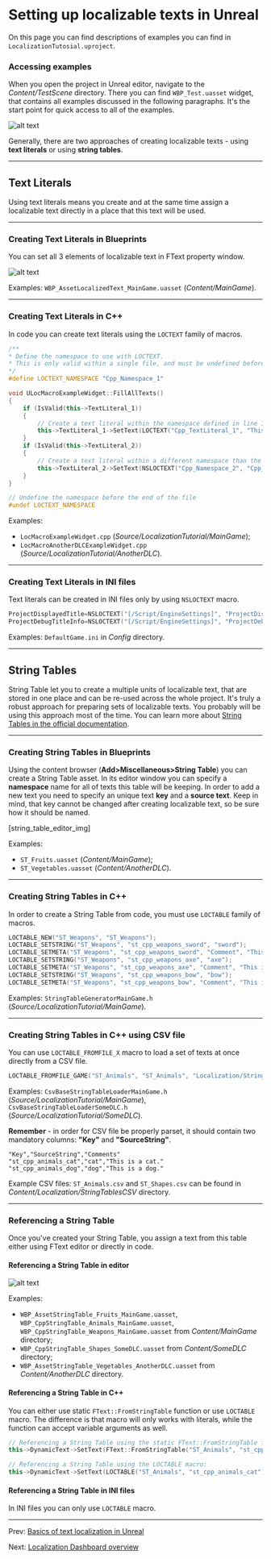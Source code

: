 # Setting up localizable texts in Unreal

On this page you can find descriptions of examples you can find in `LocalizationTutosial.uproject`.

### Accessing examples
When you open the project in Unreal editor, navigate to the *Content/TestScene* directory. There you can find `WBP_Test.uasset` widget, that contains all examples discussed in the following paragraphs. It's the start point for quick access to all of the examples.

![alt text](localization_tutorial_app.png "Localization Tutorial app in runtime")

Generally, there are two approaches of creating localizable texts - using **text literals** or using **string tables**.

---
## Text Literals
Using text literals means you create and at the same time assign a localizable text directly in a place that this text will be used.

---
### Creating Text Literals in Blueprints
You can set all 3 elements of localizable text in FText property window.

![alt text](creating_text_literal_editor.png "Creating text literal in asset")

Examples: `WBP_AssetLocalizedText_MainGame.uasset` (*Content/MainGame*).

---
### Creating Text Literals in C++
In code you can create text literals using the `LOCTEXT` family of macros.
```C++
/**
* Define the namespace to use with LOCTEXT.
* This is only valid within a single file, and must be undefined before the end of the file.
*/
#define LOCTEXT_NAMESPACE "Cpp_Namespace_1"

void ULocMacroExampleWidget::FillAllTexts()
{
	if (IsValid(this->TextLiteral_1))
	{
		// Create a text literal within the namespace defined in line 16:
		this->TextLiteral_1->SetText(LOCTEXT("Cpp_TextLiteral_1", "This is the first text literal created in code."));
	}
	if (IsValid(this->TextLiteral_2))
	{
		// Create a text literal within a different namespace than the one defined in line 16:
		this->TextLiteral_2->SetText(NSLOCTEXT("Cpp_Namespace_2", "Cpp_TextLiteral_2", "This is the second text literal created in code."));
	}
}

// Undefine the namespace before the end of the file
#undef LOCTEXT_NAMESPACE
```
Examples:
- `LocMacroExampleWidget.cpp` (*Source/LocalizationTutorial/MainGame*);
- `LocMacroAnotherDLCExampleWidget.cpp` (*Source/LocalizationTutorial/AnotherDLC*).

---
### Creating Text Literals in INI files
Text literals can be created in INI files only by using `NSLOCTEXT` macro.
```C++
ProjectDisplayedTitle=NSLOCTEXT("[/Script/EngineSettings]", "ProjectDisplayedTitle", "Localization System Tutorial")
ProjectDebugTitleInfo=NSLOCTEXT("[/Script/EngineSettings]", "ProjectDebugTitleInfo", "Localization System Tutorial - Debug")
```
Examples: `DefaultGame.ini` in *Config* directory.

---
## String Tables
String Table let you to create a multiple units of localizable text, that are stored in one place and can be re-used across the whole project. It's truly a robust approach for preparing sets of localizable texts. You probably will be using this approach most of the time. You can learn more about [String Tables in the official documentation](https://docs.unrealengine.com/4.27/en-US/ProductionPipelines/Localization/StringTables/).

---
### Creating String Tables in Blueprints
Using the content browser (**Add>Miscellaneous>String Table**) you can create a String Table asset. In its editor window you can specify a **namespace** name for all of texts this table will be keeping. In order to add a new text you need to specify an unique text **key** and a **source text**. Keep in mind, that key cannot be changed after creating localizable text, so be sure how it should be named.

[string_table_editor_img]

Examples:
- `ST_Fruits.uasset` (*Content/MainGame*);
- `ST_Vegetables.uasset` (*Content/AnotherDLC*).

---
### Creating String Tables in C++
In order to create a String Table from code, you must use `LOCTABLE` family of macros.

```C++
LOCTABLE_NEW("ST_Weapons", "ST_Weapons");
LOCTABLE_SETSTRING("ST_Weapons", "st_cpp_weapons_sword", "sword");
LOCTABLE_SETMETA("ST_Weapons", "st_cpp_weapons_sword", "Comment", "This is a comment about sword");
LOCTABLE_SETSTRING("ST_Weapons", "st_cpp_weapons_axe", "axe");
LOCTABLE_SETMETA("ST_Weapons", "st_cpp_weapons_axe", "Comment", "This is a comment about axe");
LOCTABLE_SETSTRING("ST_Weapons", "st_cpp_weapons_bow", "bow");
LOCTABLE_SETMETA("ST_Weapons", "st_cpp_weapons_bow", "Comment", "This is a comment about bow");
```

Examples: `StringTableGeneratorMainGame.h` (*Source/LocalizationTutorial/MainGame*).

---
### Creating String Tables in C++ using CSV file
You can use `LOCTABLE_FROMFILE_X` macro to load a set of texts at once directly from a CSV file. 
```C++
LOCTABLE_FROMFILE_GAME("ST_Animals", "ST_Animals", "Localization/StringTablesCSV/ST_Animals.csv");
```
Examples: `CsvBaseStringTableLoaderMainGame.h` (*Source/LocalizationTutorial/MainGame*), `CsvBaseStringTableLoaderSomeDLC.h` (*Source/LocalizationTutorial/SomeDLC*).

**Remember** - in order for CSV file be properly parset, it should contain two mandatory columns: **"Key"** and **"SourceString"**.
```
"Key","SourceString","Comments"
"st_cpp_animals_cat","cat","This is a cat."
"st_cpp_animals_dog","dog","This is a dog."
```
Example CSV files: `ST_Animals.csv` and `ST_Shapes.csv` can be found in *Content/Localization/StringTablesCSV* directory.

---
### Referencing a String Table
Once you've created your String Table, you assign a text from this table either using FText editor or directly in code.

#### Referencing a String Table in editor
![alt text](referencing_string_table_editor.png "Use Referenced Text options in FText property editor to selected text from desired String Table.")

Examples:
- `WBP_AssetStringTable_Fruits_MainGame.uasset`, `WBP_CppStringTable_Animals_MainGame.uasset`, `WBP_CppStringTable_Weapons_MainGame.uasset` from *Content/MainGame* directory;
- `WBP_CppStringTable_Shapes_SomeDLC.uasset` from *Content/SomeDLC* directory;
- `WBP_AssetStringTable_Vegetables_AnotherDLC.uasset` from *Content/AnotherDLC* directory.

#### Referencing a String Table in C++
You can either use static `FText::FromStringTable` function or use `LOCTABLE` macro. The difference is that macro will only works with literals, while the function can accept variable arguments as well.
```C++
// Referencing a String Table using the static FText::FromStringTable function:
this->DynamicText->SetText(FText::FromStringTable("ST_Animals", "st_cpp_animals_cat"));

// Referencing a String Table using the LOCTABLE macro:
this->DynamicText->SetText(LOCTABLE("ST_Animals", "st_cpp_animals_cat"));
```

#### Referencing a String Table in INI files
In INI files you can only use `LOCTABLE` macro.

---
Prev: [Basics of text localization in Unreal](../2_TextLocalizationBasics/Basics-of-text-localization-in-Unreal.md)

Next: [Localization Dashboard overview](../4_LocalizationDashboard/Localization-Dashboard-Overview.md)